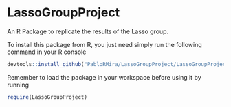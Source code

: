 # LassoGroupProject
An R Package to replicate the results of the Lasso group.

To install this package from R, you just need simply run the following command in your R console

```R
devtools::install_github("PabloRMira/LassoGroupProject/LassoGroupProject")
```

Remember to load the package in your workspace before using it by running

```R
require(LassoGroupProject)
```
